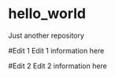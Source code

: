 # hello_world
Just another repository

#Edit 1
Edit 1 information here

#Edit 2
Edit 2 information here
